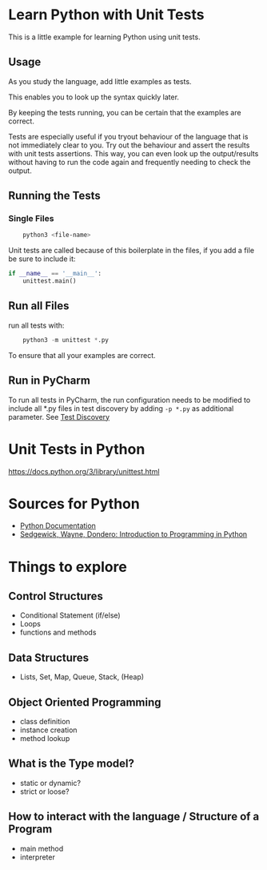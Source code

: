 
# Learn Python with Unit Tests

This is a little example for learning Python using unit tests.

## Usage

As you study the language, add little examples as tests.

This enables you to look up the syntax quickly later.

By keeping the tests running, you can be certain that the examples are correct.

Tests are especially useful if you tryout behaviour of the language that is
not immediately clear to you. Try out the behaviour and assert the results with
unit tests assertions. This way, you can even look up the output/results without
having to run the code again and frequently needing to check the output.

## Running the Tests

### Single Files

```bash
    python3 <file-name>
```

Unit tests are called because of this boilerplate in the files, if you add
a file be sure to include it:

```python
if __name__ == '__main__':
    unittest.main()

```

## Run all Files

run all tests with:

```python
    python3 -m unittest *.py
```

To ensure that all your examples are correct.

## Run in PyCharm

To run all tests in PyCharm, the run configuration 
needs to be modified to include all *.py files in 
test discovery by adding `-p *.py` as additional parameter.
See [Test Discovery](https://docs.python.org/3/library/unittest.html#unittest-test-discovery)

# Unit Tests in Python

https://docs.python.org/3/library/unittest.html

# Sources for Python

* [Python Documentation](https://docs.python.org/3/)
* [Sedgewick, Wayne, Dondero: Introduction to Programming in Python](https://introcs.cs.princeton.edu/python/home/)

# Things to explore

## Control Structures
* Conditional Statement (if/else)
* Loops
* functions and methods

## Data Structures
* Lists, Set, Map, Queue, Stack, (Heap)

## Object Oriented Programming
* class definition
* instance creation
* method lookup

## What is the Type model?

* static or dynamic?
* strict or loose?

## How to interact with the language / Structure of a Program

* main method
* interpreter